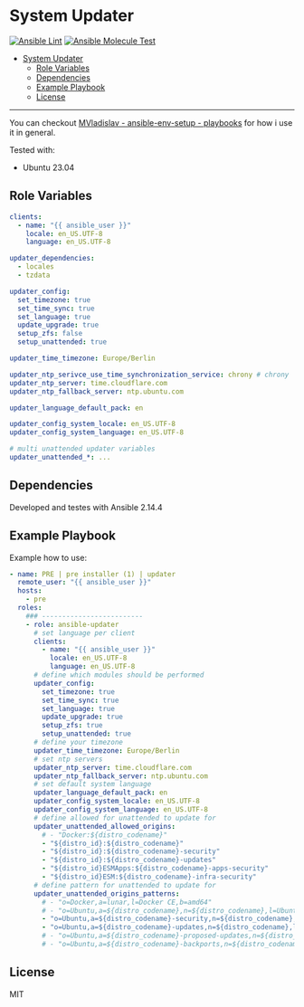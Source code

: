 # System Updater

[![Ansible Lint](https://github.com/MVladislav/ansible-updater/actions/workflows/ansible-lint.yml/badge.svg)](https://github.com/MVladislav/ansible-updater/actions/workflows/ansible-lint.yml)
[![Ansible Molecule Test](https://github.com/MVladislav/ansible-updater/actions/workflows/ci.yml/badge.svg)](https://github.com/MVladislav/ansible-updater/actions/workflows/ci.yml)

- [System Updater](#system-updater)
  - [Role Variables](#role-variables)
  - [Dependencies](#dependencies)
  - [Example Playbook](#example-playbook)
  - [License](#license)

---

You can checkout [MVladislav - ansible-env-setup - playbooks](https://github.com/MVladislav/ansible-env-setup/tree/main/playbooks) for how i use it in general.

Tested with:

- Ubuntu 23.04

## Role Variables

```yml
clients:
  - name: "{{ ansible_user }}"
    locale: en_US.UTF-8
    language: en_US.UTF-8

updater_dependencies:
  - locales
  - tzdata

updater_config:
  set_timezone: true
  set_time_sync: true
  set_language: true
  update_upgrade: true
  setup_zfs: false
  setup_unattended: true

updater_time_timezone: Europe/Berlin

updater_ntp_serivce_use_time_synchronization_service: chrony # chrony | systemd-timesyncd
updater_ntp_server: time.cloudflare.com
updater_ntp_fallback_server: ntp.ubuntu.com

updater_language_default_pack: en

updater_config_system_locale: en_US.UTF-8
updater_config_system_language: en_US.UTF-8

# multi unattended updater variables
updater_unattended_*: ...
```

## Dependencies

Developed and testes with Ansible 2.14.4

## Example Playbook

Example how to use:

```yml
- name: PRE | pre installer (1) | updater
  remote_user: "{{ ansible_user }}"
  hosts:
    - pre
  roles:
    ### -------------------------
    - role: ansible-updater
      # set language per client
      clients:
        - name: "{{ ansible_user }}"
          locale: en_US.UTF-8
          language: en_US.UTF-8
      # define which modules should be performed
      updater_config:
        set_timezone: true
        set_time_sync: true
        set_language: true
        update_upgrade: true
        setup_zfs: true
        setup_unattended: true
      # define your timezone
      updater_time_timezone: Europe/Berlin
      # set ntp servers
      updater_ntp_server: time.cloudflare.com
      updater_ntp_fallback_server: ntp.ubuntu.com
      # set default system language
      updater_language_default_pack: en
      updater_config_system_locale: en_US.UTF-8
      updater_config_system_language: en_US.UTF-8
      # define allowed for unattended to update for
      updater_unattended_allowed_origins:
        # - "Docker:${distro_codename}"
        - "${distro_id}:${distro_codename}"
        - "${distro_id}:${distro_codename}-security"
        - "${distro_id}:${distro_codename}-updates"
        - "${distro_id}ESMApps:${distro_codename}-apps-security"
        - "${distro_id}ESM:${distro_codename}-infra-security"
      # define pattern for unattended to update for
      updater_unattended_origins_patterns:
        # - "o=Docker,a=lunar,l=Docker CE,b=amd64"
        # - "o=Ubuntu,a=${distro_codename},n=${distro_codename},l=Ubuntu"
        - "o=Ubuntu,a=${distro_codename}-security,n=${distro_codename},l=Ubuntu"
        - "o=Ubuntu,a=${distro_codename}-updates,n=${distro_codename},l=Ubuntu"
        # - "o=Ubuntu,a=${distro_codename}-proposed-updates,n=${distro_codename},l=Ubuntu"
        # - "o=Ubuntu,a=${distro_codename}-backports,n=${distro_codename},l=Ubuntu"
```

## License

MIT
